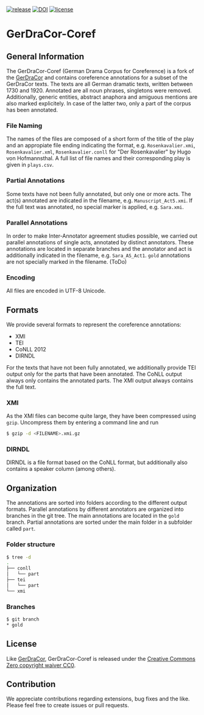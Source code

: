 [![release](https://img.shields.io/github/release-pre/quadrama/gerdracor-coref.svg)](https://github.com/quadrama/gerdracor-coref/releases/latest)
[![DOI](https://zenodo.org/badge/223186468.svg)](https://zenodo.org/badge/latestdoi/223186468)
[![license](https://img.shields.io/badge/license-CC0.svg)](https://github.com/quadrama/gerdracor-coref/blob/master/LICENSE)

# GerDraCor-Coref

## General Information

The GerDraCor-Coref (German Drama Corpus for Coreference) is a fork of the [GerDraCor](https://github.com/dracor-org/gerdracor) and contains coreference annotations for a subset of the GerDraCor texts. The texts are all German dramatic texts, written between 1730 and 1920. Annotated are all noun phrases, singletons were removed. Additionally, generic entities, abstract anaphora and amiguous mentions are also marked explicitely. In case of the latter two, only a part of the corpus has been annotated.

### File Naming

The names of the files are composed of a short form of the title of the play and an appropiate file ending indicating the format, e.g. `Rosenkavalier.xmi`, `Rosenkavalier.xml`, `Rosenkavalier.conll` for "Der Rosenkavalier" by Hugo von Hofmannsthal. A full list of file names and their corresponding play is given in `plays.csv`.

### Partial Annotations

Some texts have not been fully annotated, but only one or more acts. The act(s) annotated are indicated in the filename, e.g. `Manuscript_Act5.xmi`. If the full text was annotated, no special marker is applied, e.g. `Sara.xmi`.

### Parallel Annotations

In order to make Inter-Annotator agreement studies possible, we carried out parallel annotations of single acts, annotated by distinct annotators. These annotations are located in separate branches and the annotator and act is additionally indicated in the filename, e.g. `Sara_AS_Act1`. `gold` annotations are not specially marked in the filename. (ToDo)

### Encoding

All files are encoded in UTF-8 Unicode.

## Formats

We provide several formats to represent the coreference annotations:

- XMI
- TEI
- CoNLL 2012
- DIRNDL

For the texts that have not been fully annotated, we additionally provide TEI output only for the parts that have been annotated. The CoNLL output always only contains the annotated parts. The XMI output always contains the full text.

### XMI

As the XMI files can become quite large, they have been compressed using `gzip`. Uncompress them by entering a command line and run

```sh
$ gzip -d <FILENAME>.xmi.gz
```

### DIRNDL

DIRNDL is a file format based on the CoNLL format, but additionally also contains a speaker column (among others).

## Organization

The annotations are sorted into folders according to the different output formats.
Parallel annotations by different annotators are organized into branches in the git tree. The main annotations are located in the `gold` branch. Partial annotations are sorted under the main folder in a subfolder called `part`.

### Folder structure

```sh
$ tree -d
.
├── conll
│   └── part
├── tei
│   └── part
└── xmi
```

### Branches

```sh
$ git branch
* gold
```

## License

Like [GerDraCor](https://github.com/dracor-org/gerdracor), GerDraCor-Coref is released under the [Creative Commons Zero copyright waiver CC0](https://creativecommons.org/share-your-work/public-domain/cc0/).

## Contribution

We appreciate contributions regarding extensions, bug fixes and the like. Please feel free to create issues or pull requests.
